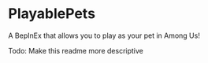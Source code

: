 # PlayablePets
A BepInEx that allows you to play as your pet in Among Us!

Todo: Make this readme more descriptive
